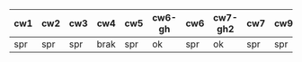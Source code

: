 | cw1 	| cw2 	| cw3 	| cw4  	| cw5 	| cw6-gh 	| cw6 	| cw7-gh2 	| cw7 	| cw9 	| cw10 	| cw11 	| cw12 	|
|-----	|-----	|-----	|------	|-----	|--------	|-----	|---------	|-----	|-----	|------	|------	|------	|
| spr 	| spr 	| spr 	| brak 	| spr 	| ok     	| spr 	| ok      	| spr 	| spr 	| spr  	| brak 	| brak 	|
